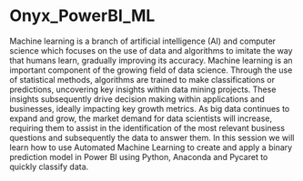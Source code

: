# Onyx_PowerBI_ML
Machine learning is a branch of artificial intelligence (AI) and computer science which focuses on the use of data and algorithms to imitate the way that humans learn, 
gradually improving its accuracy. Machine learning is an important component of the growing field of data science. 
Through the use of statistical methods, algorithms are trained to make classifications or predictions, uncovering key insights within data mining projects. 
These insights subsequently drive decision making within applications and businesses, ideally impacting key growth metrics. As big data continues to expand and grow, 
the market demand for data scientists will increase, requiring them to assist in the identification of the most relevant business questions and subsequently the data 
to answer them. In this session we will learn how to use Automated Machine Learning to create and apply a binary prediction model in Power BI using Python, 
Anaconda and Pycaret to quickly classify data.
